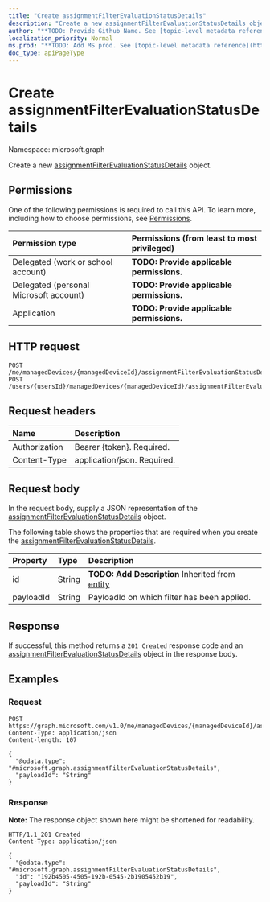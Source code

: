 ```yaml
---
title: "Create assignmentFilterEvaluationStatusDetails"
description: "Create a new assignmentFilterEvaluationStatusDetails object."
author: "**TODO: Provide Github Name. See [topic-level metadata reference](https://msgo.azurewebsites.net/add/document/guidelines/metadata.html#topic-level-metadata)**"
localization_priority: Normal
ms.prod: "**TODO: Add MS prod. See [topic-level metadata reference](https://msgo.azurewebsites.net/add/document/guidelines/metadata.html#topic-level-metadata)**"
doc_type: apiPageType
---
```


# Create assignmentFilterEvaluationStatusDetails
Namespace: microsoft.graph



Create a new [assignmentFilterEvaluationStatusDetails](../resources/assignmentfilterevaluationstatusdetails.md) object.

## Permissions
One of the following permissions is required to call this API. To learn more, including how to choose permissions, see [Permissions](/graph/permissions-reference).

|Permission type|Permissions (from least to most privileged)|
|:---|:---|
|Delegated (work or school account)|**TODO: Provide applicable permissions.**|
|Delegated (personal Microsoft account)|**TODO: Provide applicable permissions.**|
|Application|**TODO: Provide applicable permissions.**|

## HTTP request

<!-- {
  "blockType": "ignored"
}
-->
``` http
POST /me/managedDevices/{managedDeviceId}/assignmentFilterEvaluationStatusDetails
POST /users/{usersId}/managedDevices/{managedDeviceId}/assignmentFilterEvaluationStatusDetails
```

## Request headers
|Name|Description|
|:---|:---|
|Authorization|Bearer {token}. Required.|
|Content-Type|application/json. Required.|

## Request body
In the request body, supply a JSON representation of the [assignmentFilterEvaluationStatusDetails](../resources/assignmentfilterevaluationstatusdetails.md) object.

The following table shows the properties that are required when you create the [assignmentFilterEvaluationStatusDetails](../resources/assignmentfilterevaluationstatusdetails.md).

|Property|Type|Description|
|:---|:---|:---|
|id|String|**TODO: Add Description** Inherited from [entity](../resources/entity.md)|
|payloadId|String|PayloadId on which filter has been applied.|



## Response

If successful, this method returns a `201 Created` response code and an [assignmentFilterEvaluationStatusDetails](../resources/assignmentfilterevaluationstatusdetails.md) object in the response body.

## Examples

### Request
<!-- {
  "blockType": "request",
  "name": "create_assignmentfilterevaluationstatusdetails_from_"
}
-->
``` http
POST https://graph.microsoft.com/v1.0/me/managedDevices/{managedDeviceId}/assignmentFilterEvaluationStatusDetails
Content-Type: application/json
Content-length: 107

{
  "@odata.type": "#microsoft.graph.assignmentFilterEvaluationStatusDetails",
  "payloadId": "String"
}
```


### Response
**Note:** The response object shown here might be shortened for readability.
<!-- {
  "blockType": "response",
  "truncated": true,
  "@odata.type": "microsoft.graph.assignmentFilterEvaluationStatusDetails"
}
-->
``` http
HTTP/1.1 201 Created
Content-Type: application/json

{
  "@odata.type": "#microsoft.graph.assignmentFilterEvaluationStatusDetails",
  "id": "192b4505-4505-192b-0545-2b1905452b19",
  "payloadId": "String"
}
```

